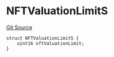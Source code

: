 # NFTValuationLimitS
[Git Source](https://github.com/thrackle-io/tron/blob/845c12315ef4ac1a6cc2b1c3212b2b372da974eb/src/client/token/handler/diamond/RuleStorage.sol)


```solidity
struct NFTValuationLimitS {
    uint16 nftValuationLimit;
}
```

